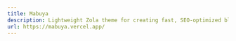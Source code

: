 ```yaml
---
title: Mabuya
description: Lightweight Zola theme for creating fast, SEO-optimized blogs written in Markdown. Ready for deployment to GitHub Pages, Vercel, Netlify with perfect PageSpeed Insights scores.
url: https://mabuya.vercel.app/
---
```

